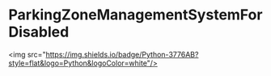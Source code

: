 # ParkingZoneManagementSystemForDisabled
<img src="https://img.shields.io/badge/Python-3776AB?style=flat&logo=Python&logoColor=white"/>
